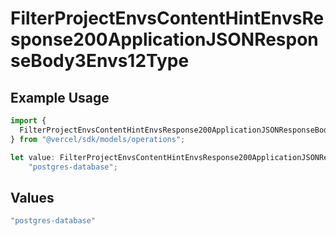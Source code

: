 # FilterProjectEnvsContentHintEnvsResponse200ApplicationJSONResponseBody3Envs12Type

## Example Usage

```typescript
import {
  FilterProjectEnvsContentHintEnvsResponse200ApplicationJSONResponseBody3Envs12Type,
} from "@vercel/sdk/models/operations";

let value: FilterProjectEnvsContentHintEnvsResponse200ApplicationJSONResponseBody3Envs12Type =
    "postgres-database";
```

## Values

```typescript
"postgres-database"
```
